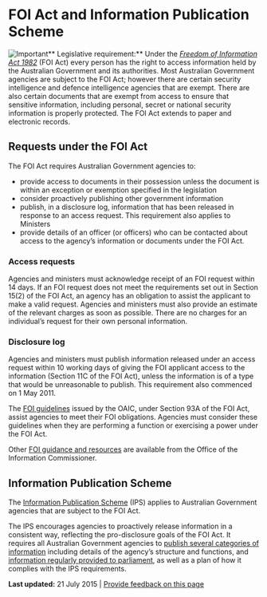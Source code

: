 FOI Act and Information Publication Scheme
==========================================

![Important](../../../sites/g/files/net466/f/styles/large/public/importanticon.png%3Fitok=9UI4A82t "Important")** Legislative requirement:** Under the [*Freedom of Information Act 1982*](http://www.austlii.edu.au/au/legis/cth/consol_act/foia1982222/) (FOI Act) every person has the right to access information held by the Australian Government and its authorities. Most Australian Government agencies are subject to the FOI Act; however there are certain security intelligence and defence intelligence agencies that are exempt. There are also certain documents that are exempt from access to ensure that sensitive information, including personal, secret or national security information is properly protected. The FOI Act extends to paper and electronic records.

Requests under the FOI Act
--------------------------

The FOI Act requires Australian Government agencies to:

-   provide access to documents in their possession unless the document is within an exception or exemption specified in the legislation
-   consider proactively publishing other government information
-   publish, in a disclosure log, information that has been released in response to an access request. This requirement also applies to Ministers
-   provide details of an officer (or officers) who can be contacted about access to the agency’s information or documents under the FOI Act.

### Access requests

Agencies and ministers must acknowledge receipt of an FOI request within 14 days. If an FOI request does not meet the requirements set out in Section 15(2) of the FOI Act, an agency has an obligation to assist the applicant to make a valid request. Agencies and ministers must also provide an estimate of the relevant charges as soon as possible. There are no charges for an individual’s request for their own personal information.

### Disclosure log

Agencies and ministers must publish information released under an access request within 10 working days of giving the FOI applicant access to the information (Section 11C of the FOI Act), unless the information is of a type that would be unreasonable to publish. This requirement also commenced on 1 May 2011.

The [FOI guidelines](http://www.oaic.gov.au/freedom-of-information/applying-the-foi-act/foi-guidelines/) issued by the OAIC, under Section 93A of the FOI Act, assist agencies to meet their FOI obligations. Agencies must consider these guidelines when they are performing a function or exercising a power under the FOI Act.

Other [FOI guidance and resources](http://www.oaic.gov.au/freedom-of-information/foi-resources/freedom-of-information-agency-resources/) are available from the Office of the Information Commissioner.

Information Publication Scheme
------------------------------

The [Information Publication Scheme](http://www.oaic.gov.au/freedom-of-information/freedom-of-information-act/the-information-publication-scheme) (IPS) applies to Australian Government agencies that are subject to the FOI Act.

The IPS encourages agencies to proactively release information in a consistent way, reflecting the pro-disclosure goals of the FOI Act. It requires all Australian Government agencies to [publish several categories of information](http://www.oaic.gov.au/freedom-of-information/freedom-of-information-act/the-information-publication-scheme) including details of the agency’s structure and functions, and [information regularly provided to parliament](http://www.dpmc.gov.au/pmc/publication/guidelines-presentation-documents-parliament), as well as a plan of how it complies with the IPS requirements.

**Last updated:** 21 July 2015 | [Provide feedback on this page](../../../feedback%3Furl_from=FoI.html)

